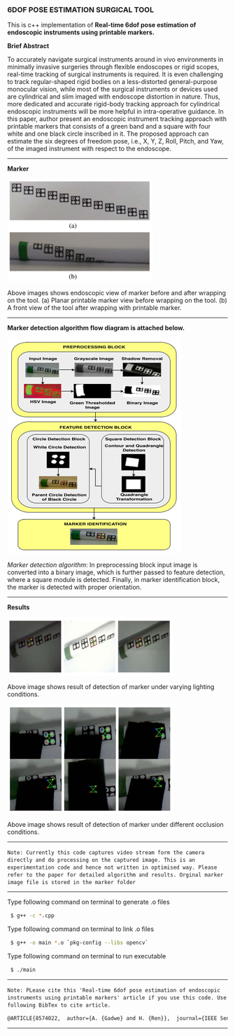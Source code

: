 ### 6DOF POSE ESTIMATION SURGICAL TOOL

This is c++ implementation of **Real-time 6dof pose estimation of endoscopic instruments using printable markers.** 

**Brief Abstract**

To accurately navigate surgical instruments around in vivo environments in minimally invasive surgeries through flexible endoscopes or rigid scopes, real-time tracking of surgical instruments is required. It is even challenging to track regular-shaped rigid bodies on a less-distorted general-purpose monocular vision, while most of the surgical instruments or devices used are cylindrical and slim imaged with endoscope distortion in nature. Thus, more dedicated and accurate rigid-body tracking approach for cylindrical endoscopic instruments will be more helpful in intra-operative guidance. In this paper, author present an endoscopic instrument tracking approach with printable markers that consists of a green band and a square with four white and one black circle inscribed in it. The proposed approach can estimate the six degrees of freedom pose, i.e., X, Y, Z, Roll, Pitch, and Yaw, of the imaged instrument with respect to the endoscope. 

---

**Marker**

![Marker](./images/marker.png?raw=true "Title")

Above images shows endoscopic view of marker before and after wrapping on the tool.
(a) Planar printable marker view before wrapping on the tool. (b) A front
view of the tool after wrapping with printable marker.

---

**Marker detection algorithm flow diagram is attached below.** 

![Marker detection algorithm flow diagram](./images/markerdetection.png?raw=true "Title")

*Marker detection algorithm*: In preprocessing block
input image is converted into a binary image, which is further passed to feature
detection, where a square module is detected. Finally, in marker identification
block, the marker is detected with proper orientation.

---

**Results**

![Marker detection algorithm flow diagram](./images/lightconditons.png?raw=true "Title")

Above image shows result of detection of marker under varying lighting conditions.

![Marker detection algorithm flow diagram](./images/occlusionconditions.png?raw=true "Title")

Above image shows result of detection of marker under different occlusion conditions.

---

`Note: Currently this code captures video stream form the camera directly and do processing on the captured image. This is an experimentation code and hence not written in optimised way. Please refer to the paper for detailed algorithm and results. Orginal marker image file is stored in the marker folder`

---

Type following command on terminal to generate .o files

```bash
 $ g++ -c *.cpp
```
Type following command on terminal to link .o files

```bash
 $ g++ -o main *.o `pkg-config --libs opencv`
```
Type following command on terminal to run executable 

```bash
 $ ./main
```

---

`Note: PLease cite this 'Real-time 6dof pose estimation of endoscopic instruments using printable markers' article if you use this code. Use following BibTex to cite article.`

```bash
@ARTICLE{8574022,  author={A. {Gadwe} and H. {Ren}},  journal={IEEE Sensors Journal},   title={Real-Time 6DOF Pose Estimation of Endoscopic Instruments Using Printable Markers},   year={2019},  volume={19},  number={6},  pages={2338-2346},  doi={10.1109/JSEN.2018.2886418}}
```
---